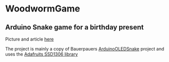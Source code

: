 # WoodwormGame
## Arduino Snake game for a birthday present

Picture and article [here](http://www.launet.ch/blog/uncategorized/woodworm-game-or-the-first-log-with-usb-connector/)

The project is mainly a copy of Bauerpauers [ArduinoOLEDSnake](https://github.com/Bauerpauer/ArduinoOLEDSnake) project and uses the [Adafruits SSD1306 library](https://github.com/adafruit/Adafruit_SSD1306)
